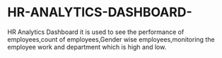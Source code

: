 # HR-ANALYTICS-DASHBOARD-
HR Analytics Dashboard it is used to see the performance of employees,count of employees,Gender wise employees,monitoring the employee work and department which is high and low.
